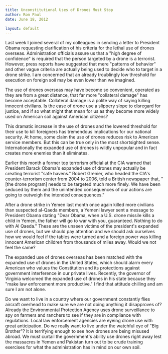 ```yaml
---
title: Unconstitutional Uses of Drones Must Stop
author: Ron Paul
date: June 18, 2012

layout: default
---
```


Last week I joined several of my colleagues in sending a letter to
President Obama requesting clarification of his criteria for the lethal
use of drones overseas. Administration officials assure us that a "high
degree of confidence" is required that the person targeted by a drone is
a terrorist.  However, press reports have suggested that mere "patterns
of behavior" and other vague criteria are actually being used to decide
who to target in a drone strike. I am concerned that an already
troublingly low threshold for execution on foreign soil may be even
lower than we imagined.

The use of drones overseas may have become so convenient, operated as
they are from a great distance, that far more "collateral damage" has
become acceptable. Collateral damage is a polite way of saying killing
innocent civilians. Is the ease of drone use a slippery slope to
disregard for justice, and if so what might that mean for us as they
become more widely used on American soil against American citizens?

This dramatic increase in the use of drones and the lowered threshold
for their use to kill foreigners has tremendous implications for our
national security. At home, some claim the use of drones reduces risk to
American service members. But this can be true only in the most
shortsighted sense. Internationally the expanded use of drones is wildly
unpopular and in fact creates more enemies than it eliminates.

Earlier this month a former top terrorism official at the CIA warned
that President Barack Obama's expanded use of drones may actually be
creating terrorist "safe havens." Robert Grenier, who headed the CIA's
counter-terrorism center from 2004 to 2006, told a British newspaper
that, "[the drone program] needs to be targeted much more finely. We
have been seduced by them and the unintended consequences of our actions
are going to outweigh the intended consequences."

After a drone strike in Yemen last month once again killed more
civilians than suspected al-Qaeda members, a Yemeni lawyer sent a
message to President Obama stating "Dear Obama, when a U.S. drone
missile kills a child in Yemen, the father will go to war with you,
guaranteed. Nothing to do with Al Qaeda." These are the unseen victims
of the president's expanded use of drones, but we should pay attention
and we should ask ourselves how we would feel if the tables were turned
and a foreign power was killing innocent American children from
thousands of miles away. Would we not feel the same?

The expanded use of drones overseas has been matched with the expanded
use of drones in the United States, which should alarm every American
who values the Constitution and its protections against government
interference in our private lives. Recently, the governor of Virginia
welcomed the expanded use of drones in his state because they "make law
enforcement more productive." I find that attitude chilling and am sure
I am not alone.

Do we want to live in a country where our government constantly flies
aircraft overhead to make sure we are not doing anything it disapproves
of? Already the Environmental Protection Agency uses drone surveillance
to spy on farmers and ranchers to see if they are in compliance with
regulations. Local law enforcement agencies are eyeing drone use with
great anticipation.  Do we really want to live under the watchful eye of
"Big Brother"? It is terrifying enough to see how drones are being
misused abroad. We must curtail the government's ability use drones
right away lest the massacres in Yemen and Pakistan turn out to be crude
training exercises for what the administration has in mind on our own
soil.
